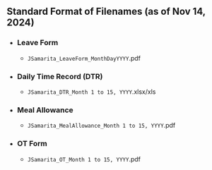 ##  Standard Format of Filenames (as of Nov 14, 2024)
* ### Leave Form
    - `JSamarita_LeaveForm_MonthDayYYYY`.pdf

* ### Daily Time Record (DTR)
    - `JSamarita_DTR_Month 1 to 15, YYYY`.xlsx/xls

* ### Meal Allowance 
    - `JSamarita_MealAllowance_Month 1 to 15, YYYY`.pdf

* ### OT Form
    - `JSamarita_OT_Month 1 to 15, YYYY`.pdf

